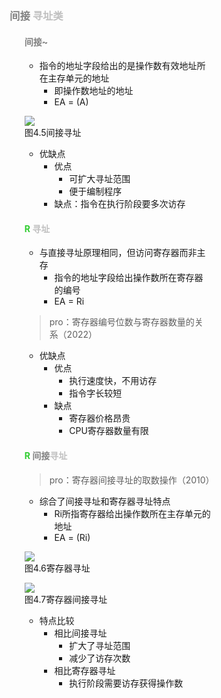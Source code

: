 <div style="float: left; width: 64%; padding: 1%;">

### <span style="color: gray;">间接</span> <span style="color: silver;">寻址类
<ul>

#### <span style="color: gray;">间接~
- 指令的地址字段给出的是操作数有效地址所在主存单元的地址
  - 即操作数地址的地址
  - EA = (A)

![](https://cdn-mineru.openxlab.org.cn/model-mineru/prod/297661d0b53d517f5369db6eeea0399b48288d259fb0194ce89d2cff392ca596.jpg)  
图4.5间接寻址  

- 优缺点
  - 优点
    - 可扩大寻址范围
    - 便于编制程序
  - 缺点：指令在执行阶段要多次访存

####  <span style="color: LimeGreen;">R</span> <span style="color: silver;">寻址
- 与直接寻址原理相同，但访问寄存器而非主存
  - 指令的地址字段给出操作数所在寄存器的编号
  - EA = Ri

>pro：寄存器编号位数与寄存器数量的关系（2022）  

- 优缺点
  - 优点
    - 执行速度快，不用访存
    - 指令字长较短
  - 缺点
    - 寄存器价格昂贵
    - CPU寄存器数量有限

#### <span style="color: LimeGreen;">R</span> <span style="color: silver;"><span style="color: gray;">间接</span>寻址
>pro：寄存器间接寻址的取数操作（2010）  

- 综合了间接寻址和寄存器寻址特点
  - Ri所指寄存器给出操作数所在主存单元的地址
  - EA = (Ri)

![](https://cdn-mineru.openxlab.org.cn/model-mineru/prod/92cc364b37cca2cace4edc484a7917ca840b456ec8c78df2714108a04df0e6ef.jpg)  
图4.6寄存器寻址  

![](https://cdn-mineru.openxlab.org.cn/model-mineru/prod/71cf46d10de7a2353718ca3f208d5dd43920b00188d4ad2d26638c7036ec9415.jpg)  
图4.7寄存器间接寻址  

- 特点比较
  - 相比间接寻址
    - 扩大了寻址范围
    - 减少了访存次数
  - 相比寄存器寻址
    - 执行阶段需要访存获得操作数

</ul>

</div>
<div style="float: right; width: 26%; padding: 1%;">

</div>
<div style="clear: both;"></div>
